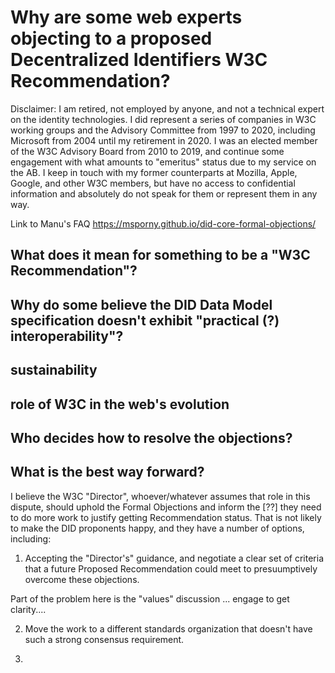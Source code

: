 # Why are some web experts objecting to a proposed Decentralized Identifiers W3C Recommendation?

Disclaimer:  I am retired, not employed by anyone, and not a technical expert on the identity technologies.  I did represent a series of companies in W3C working groups and the 
Advisory Committee from 1997 to 2020, including Microsoft from 2004 until my retirement in 2020. I was an elected member of the W3C Advisory Board from 2010 to 2019, 
and continue some engagement with what amounts to "emeritus" status due to my service on the AB. I keep in touch with my former counterparts at Mozilla, Apple, Google,
and other W3C members, but have no access to confidential information and absolutely do not speak for them or represent them in any way.

Link to Manu's FAQ https://msporny.github.io/did-core-formal-objections/

## What does it mean for something to be a "W3C Recommendation"?

## Why do some believe the DID Data Model specification doesn't exhibit "practical (?) interoperability"? 

## sustainability

## role of W3C in the web's evolution

## Who decides how to resolve the objections?


## What is the best way forward?

I believe the W3C "Director", whoever/whatever assumes that role in this dispute, should uphold the Formal Objections and inform the [??] they need to do more work 
to justify getting Recommendation status. That is not likely to make the DID proponents happy, and they have a number of options, including:

1. Accepting the "Director's" guidance, and negotiate a clear set of criteria  that a future Proposed Recommendation could meet to presuumptively overcome these objections.

Part of the problem here is the "values" discussion ... engage to get clarity....

2. Move the work to a different standards organization that doesn't have such a strong consensus requirement.

3. 
